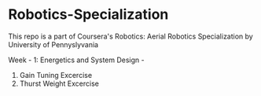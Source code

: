 # Robotics-Specialization

This repo is a part of Coursera's Robotics: Aerial Robotics Specialization by University of Pennyslyvania 

Week - 1:
Energetics and System Design - 

1. Gain Tuning Excercise
2. Thurst Weight Excercise

